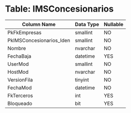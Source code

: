 # Table: IMSConcesionarios

| Column Name | Data Type | Nullable |
|-------------|-----------|----------|
| PkFkEmpresas | smallint | NO |
| PkIMSConcesionarios_Iden | smallint | NO |
| Nombre | nvarchar | NO |
| FechaBaja | datetime | YES |
| UserMod | smallint | NO |
| HostMod | nvarchar | NO |
| VersionFila | tinyint | NO |
| FechaMod | datetime | NO |
| FkTerceros | int | YES |
| Bloqueado | bit | YES |

